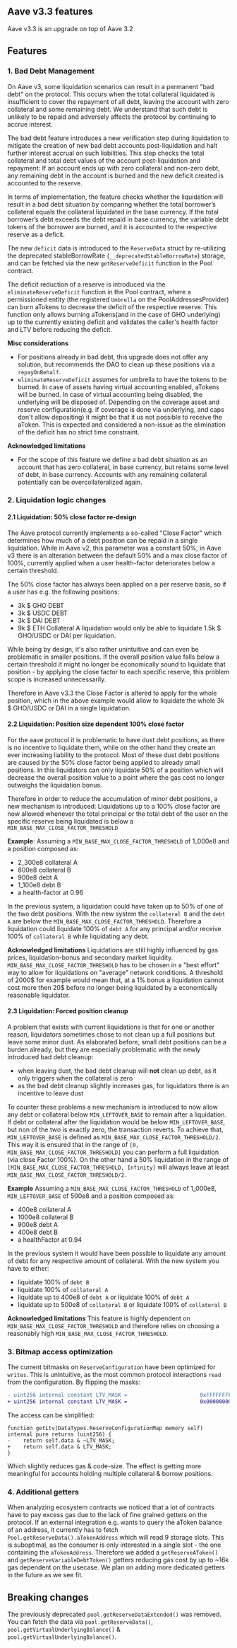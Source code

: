 ## Aave v3.3 features

Aave v3.3 is an upgrade on top of Aave 3.2

## Features

### 1. Bad Debt Management

On Aave v3, some liquidation scenarios can result in a permanent "bad debt" on the protocol.
This occurs when the total collateral liquidated is insufficient to cover the repayment of all debt, leaving the account with zero collateral and some remaining debt.
We understand that such debt is unlikely to be repaid and adversely affects the protocol by continuing to accrue interest.

The bad debt feature introduces a new verification step during liquidation to mitigate the creation of new bad debt accounts post-liquidation and halt further interest accrual on such liabilities.
This step checks the total collateral and total debt values of the account post-liquidation and repayment:
If an account ends up with zero collateral and non-zero debt, any remaining debt in the account is burned and the new deficit created is accounted to the reserve.

In terms of implementation, the feature checks whether the liquidation will result in a bad debt situation by comparing whether the total borrower’s collateral equals the collateral liquidated in the base currency.
If the total borrower’s debt exceeds the debt repaid in base currency, the variable debt tokens of the borrower are burned, and it is accounted to the respective reserve as a deficit.

The new `deficit` data is introduced to the `ReserveData` struct by re-utilizing the deprecated stableBorrowRate (`__deprecatedStableBorrowRate`) storage, and can be fetched via the new `getReserveDeficit` function in the Pool contract.

The deficit reduction of a reserve is introduced via the `eliminateReserveDeficit` function in the Pool contract, where a permissioned entity (the registered `Umbrella` on the PoolAddressesProvider) can burn aTokens to decrease the deficit of the respective reserve.
This function only allows burning aTokens(and in the case of GHO underlying) up to the currently existing deficit and validates the caller's health factor and LTV before reducing the deficit.

**Misc considerations**

- For positions already in bad debt, this upgrade does not offer any solution, but recommends the DAO to clean up these positions via a `repayOnBehalf`.
- `eliminateReserveDeficit` assumes for umbrella to have the tokens to be burned. In case of assets having virtual accounting enabled, aTokens will be burned. In case of virtual accounting being disabled, the underlying will be disposed of.
  Depending on the coverage asset and reserve configuration(e.g. if coverage is done via underlying, and caps don't allow depositing) it might be that it us not possible to receive the aToken.
  This is expected and considered a non-issue as the elimination of the deficit has no strict time constraint.

**Acknowledged limitations**

- For the scope of this feature we define a bad debt situation as an account that has zero collateral, in base currency, but retains some level of debt, in base currency.
  Accounts with any remaining collateral potentially can be overcollateralized again.

### 2. Liquidation logic changes

#### 2.1 Liquidation: 50% close factor re-design

The Aave protocol currently implements a so-called "Close Factor" which determines how much of a debt position can be repaid in a single liquidation.
While in Aave v2, this parameter was a constant 50%, in Aave v3 there is an alteration between the default 50% and a max close factor of 100%, currently applied when a user health-factor deteriorates below a certain threshold.

The 50% close factor has always been applied on a per reserve basis, so if a user has e.g. the following positions:

- 3k $ GHO DEBT
- 3k $ USDC DEBT
- 3k $ DAI DEBT
- 9k $ ETH Collateral
  A liquidation would only be able to liquidate 1.5k $ GHO/USDC or DAI per liquidation.

While being by design, it's also rather unintuitive and can even be problematic in smaller positions.
If the overall position value falls below a certain threshold it might no longer be economically sound to liquidate that position - by applying the close factor to each specific reserve, this problem scope is increased unnecessarily.

Therefore in Aave v3.3 the Close Factor is altered to apply for the whole position, which in the above example would allow to liquidate the whole 3k $ GHO/USDC or DAI in a single liquidation.

#### 2.2 Liquidation: Position size dependent 100% close factor

For the aave protocol it is problematic to have dust debt positions, as there is no incentive to liquidate them, while on the other hand they create an ever increasing liability to the protocol.
Most of these dust debt positions are caused by the 50% close factor being applied to already small positions.
In this liquidators can only liquidate 50% of a position which will decrease the overall position value to a point where the gas cost no longer outweighs the liquidation bonus.

Therefore in order to reduce the accumulation of minor debt positions, a new mechanism is introduced:
Liquidations up to a 100% close factor are now allowed whenever the total principal or the total debt of the user on the specific reserve being liquidated is below a `MIN_BASE_MAX_CLOSE_FACTOR_THRESHOLD`

**Example**:
Assuming a `MIN_BASE_MAX_CLOSE_FACTOR_THRESHOLD` of 1_000e8 and a position composed as:

- 2_300e8 collateral A
- 800e8 collateral B
- 900e8 debt A
- 1_100e8 debt B
- a health-factor at 0.96

In the previous system, a liquidation could have taken up to 50% of one of the two debt positions.
With the new system the `collateral B` and the `debt A` are below the `MIN_BASE_MAX_CLOSE_FACTOR_THRESHOLD`.
Therefore a liquidation could liquidate 100% of `debt A` for any principal and/or receive 100% of `collateral B` while liquidating any debt.

**Acknowledged limitations**
Liquidations are still highly influenced by gas prices, liquidation-bonus and secondary market liquidity.
`MIN_BASE_MAX_CLOSE_FACTOR_THRESHOLD` has to be chosen in a "best effort" way to allow for liquidations on "average" network conditions.
A threshold of 2000$ for example would mean that, at a 1% bonus a liquidation cannot cost more then 20$ before no longer being liquidated by a economically reasonable liquidator.

#### 2.3 Liquidation: Forced position cleanup

A problem that exists with current liquidations is that for one or another reason, liquidators sometimes chose to not clean up a full positions but leave some minor dust.
As elaborated before, small debt positions can be a burden already, but they are especially problematic with the newly introduced bad debt cleanup:

- when leaving dust, the bad debt cleanup will **not** clean up debt, as it only triggers when the collateral is zero
- as the bad debt cleanup slightly increases gas, for liquidators there is an incentive to leave dust

To counter these problems a new mechanism is introduced to now allow any debt or collateral below `MIN_LEFTOVER_BASE` to remain after a liquidation.
If debt or collateral after the liquidation would be below `MIN_LEFTOVER_BASE`, but non of the two is exactly zero, the transaction reverts.
To achieve that, `MIN_LEFTOVER_BASE` is defined as `MIN_BASE_MAX_CLOSE_FACTOR_THRESHOLD/2`.
This way it is ensured that in the range of `[0, MIN_BASE_MAX_CLOSE_FACTOR_THRESHOLD]` you can perform a full liquidation (via close Factor 100%).
On the other hand a 50% liquidation in the range of `[MIN_BASE_MAX_CLOSE_FACTOR_THRESHOLD, Infinity]` will always leave at least `MIN_BASE_MAX_CLOSE_FACTOR_THRESHOLD/2`.

**Example**
Assuming a `MIN_BASE_MAX_CLOSE_FACTOR_THRESHOLD` of 1_000e8, `MIN_LEFTOVER_BASE` of 500e8 and a position composed as:

- 400e8 collateral A
- 1000e8 collateral B
- 900e8 debt A
- 400e8 debt B
- a healthFactor at 0.94

In the previous system it would have been possible to liquidate any amount of debt for any respective amount of collateral.
With the new system you have to either:

- liquidate 100% of `debt B`
- liquidate 100% of `collateral A`
- liquidate up to 400e8 of `debt A` or liquidate 100% of `debt A`
- liquidate up to 500e8 of `collateral B` or liquidate 100% of `collateral B`

**Acknowledged limitations**
This feature is highly dependent on `MIN_BASE_MAX_CLOSE_FACTOR_THRESHOLD` and therefore relies on choosing a reasonably high `MIN_BASE_MAX_CLOSE_FACTOR_THRESHOLD`.

### 3. Bitmap access optimization

The current bitmasks on `ReserveConfiguration` have been optimized for `writes`.
This is unintuitive, as the most common protocol interactions `read` from the configuration.
By flipping the masks:

```diff
- uint256 internal constant LTV_MASK =                       0xFFFFFFFFFFFFFFFFFFFFFFFFFFFFFFFFFFFFFFFFFFFFFFFFFFFFFFFFFFFF0000; // prettier-ignore
+ uint256 internal constant LTV_MASK =                       0x000000000000000000000000000000000000000000000000000000000000FFFF; // prettier-ignore
```

The access can be simplified:

```
function getLtv(DataTypes.ReserveConfigurationMap memory self) internal pure returns (uint256) {
-    return self.data & ~LTV_MASK;
+    return self.data & LTV_MASK;
}
```

Which slightly reduces gas & code-size. The effect is getting more meaningful for accounts holding multiple collateral & borrow positions.

### 4. Additional getters

When analyzing ecosystem contracts we noticed that a lot of contracts have to pay excess gas due to the lack of fine grained getters on the protocol.
If an external integration e.g. wants to query the aToken balance of an address, it currently has to fetch `Pool.getReserveData().aTokenAddress` which will read 9 storage slots.
This is suboptimal, as the consumer is only interested in a single slot - the one containing the `aTokenAddress`.
Therefore we added a `getReserveAToken()` and `getReserveVariableDebtToken()` getters reducing gas cost by up to ~16k gas dependent on the usecase.
We plan on adding more dedicated getters in the future as we see fit.

## Breaking changes

The previously deprecated `pool.getReserveDataExtended()` was removed.
You can fetch the data via `pool.getReserveData()`, `pool.getVirtualUnderlyingBalance()` & `pool.getVirtualUnderlyingBalance()`.

